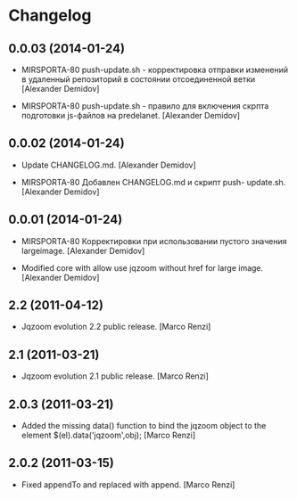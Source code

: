 Changelog
=========

0.0.03 (2014-01-24)
-------------------

- MIRSPORTA-80 push-update.sh - корректировка
  отправки изменений в удаленный
  репозиторий в состоянии
  отсоединенной ветки [Alexander Demidov]

- MIRSPORTA-80 push-update.sh - правило для включения
  скрпта подготовки js-файлов на predelanet.
  [Alexander Demidov]

0.0.02 (2014-01-24)
-------------------

- Update CHANGELOG.md. [Alexander Demidov]

- MIRSPORTA-80 Добавлен CHANGELOG.md и скрипт push-
  update.sh. [Alexander Demidov]

0.0.01 (2014-01-24)
-------------------

- MIRSPORTA-80 Корректировки при
  использовании пустого значения largeimage.
  [Alexander Demidov]

- Modified core with allow use jqzoom without href for large image.
  [Alexander Demidov]

2.2 (2011-04-12)
----------------

- Jqzoom evolution 2.2 public release. [Marco Renzi]

2.1 (2011-03-21)
----------------

- Jqzoom evolution 2.1 public release. [Marco Renzi]

2.0.3 (2011-03-21)
------------------

- Added the missing data() function to bind the jqzoom object to the
  element $(el).data('jqzoom',obj); [Marco Renzi]

2.0.2 (2011-03-15)
------------------

- Fixed appendTo and replaced with append. [Marco Renzi]


